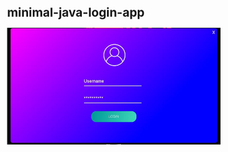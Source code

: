 # minimal-java-login-app
<img src="https://raw.githubusercontent.com/dragoonfirestormar/minimal-java-login-app/master/minimal.JPG" width="500">

